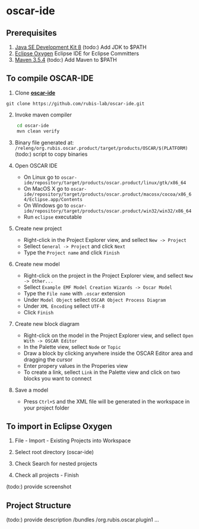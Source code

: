 # oscar-ide

## Prerequisites
1. [Java SE Development Kit 8](https://www.oracle.com/technetwork/java/javase/downloads/jdk8-downloads-2133151.html)
(todo:) Add JDK to $PATH 
2. [Eclipse Oxygen](https://www.eclipse.org/oxygen/)
Eclipse IDE for Eclipse Committers
3. [Maven 3.5.4](https://maven.apache.org/download.cgi)
(todo:) Add Maven to $PATH 

## To compile OSCAR-IDE
1. Clone [**oscar-ide**](https://github.com/rubis-lab/oscar-ide)

`git clone https://github.com/rubis-lab/oscar-ide.git`

2. Invoke maven compiler
```bash
    cd oscar-ide
    mvn clean verify
```

3. Binary file generated at:
`/releng/org.rubis.oscar.product/target/products/OSCAR/$(PLATFORM)`
(todo:) script to copy binaries

4. Open OSCAR IDE
   - On Linux go to `oscar-ide/repository/target/products/oscar.product/linux/gtk/x86_64`
   - On MacOS X go to `oscar-ide/repository/target/products/oscar.product/macosx/cocoa/x86_64/Eclipse.app/Contents`
   - On Windows go to `oscar-ide/repository/target/products/oscar.product/win32/win32/x86_64`
   - Run `eclipse` executable 

5. Create new project
   - Right-click in the Project Explorer view, and sellect `New -> Project`
   - Sellect `General -> Project` and click `Next`
   - Type the `Project name` and click `Finish`

6. Create new model
   - Right-click on the project in the Project Explorer view, and sellect `New -> Other...`
   - Sellect `Example EMF Model Creation Wizards -> Oscar Model`
   - Type the `File name` with `.oscar` extension
   - Under `Model Object` sellect `OSCAR Object Process Diagram`
   - Under `XML Encoding` sellect `UTF-8`
   - Click `Finish`

7. Create new block diagram
   - Right-click on the model in the Project Explorer view, and sellect `Open With -> OSCAR Editor`
   - In the Palette view, sellect `Node` or `Topic`
   - Draw a block by clicking anywhere inside the OSCAR Editor area and dragging the cursor
   - Enter propery values in the Properies view 
   - To create a link, sellect `Link` in the Palette view and click on two blocks you want to connect

8. Save a model
   - Press `Ctrl+S` and the XML file will be generated in the workspace in your project folder

## To import in Eclipse Oxygen
1. File - Import - Existing Projects into Workspace

2. Select root directory (oscar-ide)

3. Check Search for nested projects

4. Check all projects - Finish

(todo:) provide screenshot

## Project Structure

(todo:) provide description
/bundles
    /org.rubis.oscar.plugin1
    	...
    	

